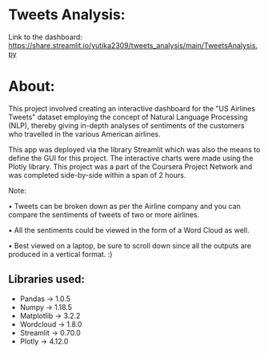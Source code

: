 # Tweets Analysis:

Link to the dashboard: https://share.streamlit.io/yutika2309/tweets_analysis/main/TweetsAnalysis.py

# About:

This project involved creating an interactive dashboard for the "US Airlines Tweets" dataset employing the concept of Natural Language Processing (NLP), thereby giving in-depth analyses of sentiments of the customers who travelled in the various American airlines.

This app was deployed via the library Streamlit which was also the means to define the GUI for this project. The interactive charts were made using the Plotly library. This project was a part of the Coursera Project Network and was completed side-by-side within a span of 2 hours.

Note:

• Tweets can be broken down as per the Airline company and you can compare the sentiments of tweets of two or more airlines.

• All the sentiments could be viewed in the form of a Word Cloud as well.

• Best viewed on a laptop, be sure to scroll down since all the outputs are produced in a vertical format. :)

## Libraries used:
* Pandas -> 1.0.5
* Numpy -> 1.18.5
* Matplotlib -> 3.2.2
* Wordcloud -> 1.8.0
* Streamlit -> 0.70.0
* Plotly ->  4.12.0

